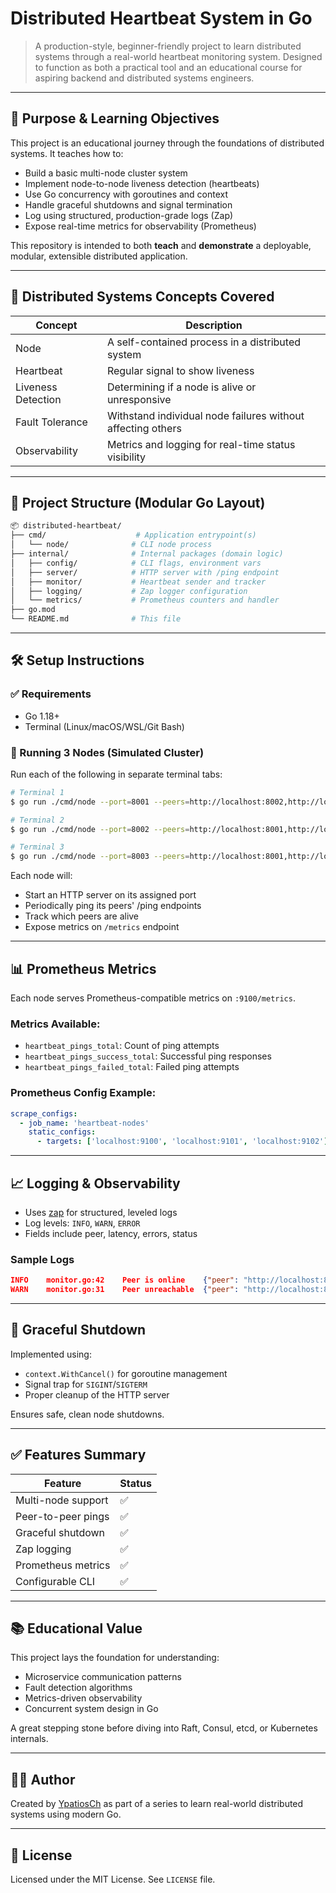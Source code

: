 # Distributed Heartbeat System in Go

> A production-style, beginner-friendly project to learn distributed systems through a real-world heartbeat monitoring system. Designed to function as both a practical tool and an educational course for aspiring backend and distributed systems engineers.

---

## 🎯 Purpose & Learning Objectives

This project is an educational journey through the foundations of distributed systems. It teaches how to:

* Build a basic multi-node cluster system
* Implement node-to-node liveness detection (heartbeats)
* Use Go concurrency with goroutines and context
* Handle graceful shutdowns and signal termination
* Log using structured, production-grade logs (Zap)
* Expose real-time metrics for observability (Prometheus)

This repository is intended to both **teach** and **demonstrate** a deployable, modular, extensible distributed application.

---

## 🧠 Distributed Systems Concepts Covered

| Concept            | Description                                                 |
| ------------------ | ----------------------------------------------------------- |
| Node               | A self-contained process in a distributed system            |
| Heartbeat          | Regular signal to show liveness                             |
| Liveness Detection | Determining if a node is alive or unresponsive              |
| Fault Tolerance    | Withstand individual node failures without affecting others |
| Observability      | Metrics and logging for real-time status visibility         |

---

## 📁 Project Structure (Modular Go Layout)

```bash
📦 distributed-heartbeat/
├── cmd/                    # Application entrypoint(s)
│   └── node/              # CLI node process
├── internal/              # Internal packages (domain logic)
│   ├── config/            # CLI flags, environment vars
│   ├── server/            # HTTP server with /ping endpoint
│   ├── monitor/           # Heartbeat sender and tracker
│   ├── logging/           # Zap logger configuration
│   └── metrics/           # Prometheus counters and handler
├── go.mod
└── README.md              # This file
```

---

## 🛠️ Setup Instructions

### ✅ Requirements

* Go 1.18+
* Terminal (Linux/macOS/WSL/Git Bash)

### 🚀 Running 3 Nodes (Simulated Cluster)

Run each of the following in separate terminal tabs:

```bash
# Terminal 1
$ go run ./cmd/node --port=8001 --peers=http://localhost:8002,http://localhost:8003

# Terminal 2
$ go run ./cmd/node --port=8002 --peers=http://localhost:8001,http://localhost:8003

# Terminal 3
$ go run ./cmd/node --port=8003 --peers=http://localhost:8001,http://localhost:8002
```

Each node will:

* Start an HTTP server on its assigned port
* Periodically ping its peers' /ping endpoints
* Track which peers are alive
* Expose metrics on `/metrics` endpoint

---

## 📊 Prometheus Metrics

Each node serves Prometheus-compatible metrics on `:9100/metrics`.

### Metrics Available:

* `heartbeat_pings_total`: Count of ping attempts
* `heartbeat_pings_success_total`: Successful ping responses
* `heartbeat_pings_failed_total`: Failed ping attempts

### Prometheus Config Example:

```yaml
scrape_configs:
  - job_name: 'heartbeat-nodes'
    static_configs:
      - targets: ['localhost:9100', 'localhost:9101', 'localhost:9102']
```

---

## 📈 Logging & Observability

* Uses [zap](https://github.com/uber-go/zap) for structured, leveled logs
* Log levels: `INFO`, `WARN`, `ERROR`
* Fields include peer, latency, errors, status

### Sample Logs

```json
INFO    monitor.go:42    Peer is online    {"peer": "http://localhost:8002", "lastPingSecondsAgo": 1.92}
WARN    monitor.go:31    Peer unreachable  {"peer": "http://localhost:8003", "error": "connection refused"}
```

---

## 🧩 Graceful Shutdown

Implemented using:

* `context.WithCancel()` for goroutine management
* Signal trap for `SIGINT`/`SIGTERM`
* Proper cleanup of the HTTP server

Ensures safe, clean node shutdowns.

---

## ✅ Features Summary

| Feature            | Status |
| ------------------ | ------ |
| Multi-node support | ✅      |
| Peer-to-peer pings | ✅      |
| Graceful shutdown  | ✅      |
| Zap logging        | ✅      |
| Prometheus metrics | ✅      |
| Configurable CLI   | ✅      |

---

## 📚 Educational Value

This project lays the foundation for understanding:

* Microservice communication patterns
* Fault detection algorithms
* Metrics-driven observability
* Concurrent system design in Go

A great stepping stone before diving into Raft, Consul, etcd, or Kubernetes internals.

---

## 👨‍💻 Author

Created by [YpatiosCh](https://github.com/YpatiosCh) as part of a series to learn real-world distributed systems using modern Go.

---

## 🪪 License

Licensed under the MIT License. See `LICENSE` file.
